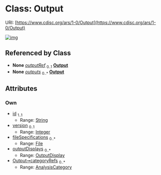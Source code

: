 
# Class: Output




URI: [https://www.cdisc.org/ars/1-0/Output](https://www.cdisc.org/ars/1-0/Output)


[![img](https://yuml.me/diagram/nofunky;dir:TB/class/[OutputDisplay],[AnalysisCategory]<categoryRefs%200..*-%20[Output&#124;id:string;version:integer%20%3F],[OutputDisplay]<outputDisplays%200..*-++[Output],[File]<fileSpecifications%200..*-++[Output],[OrderedListItem]-%20outputRef%200..1>[Output],[ReportingEvent]++-%20outputs%200..*>[Output],[ReportingEvent],[OrderedListItem],[File],[AnalysisCategory])](https://yuml.me/diagram/nofunky;dir:TB/class/[OutputDisplay],[AnalysisCategory]<categoryRefs%200..*-%20[Output&#124;id:string;version:integer%20%3F],[OutputDisplay]<outputDisplays%200..*-++[Output],[File]<fileSpecifications%200..*-++[Output],[OrderedListItem]-%20outputRef%200..1>[Output],[ReportingEvent]++-%20outputs%200..*>[Output],[ReportingEvent],[OrderedListItem],[File],[AnalysisCategory])

## Referenced by Class

 *  **None** *[outputRef](outputRef.md)*  <sub>0..1</sub>  **[Output](Output.md)**
 *  **None** *[outputs](outputs.md)*  <sub>0..\*</sub>  **[Output](Output.md)**

## Attributes


### Own

 * [id](id.md)  <sub>1..1</sub>
     * Range: [String](types/String.md)
 * [version](version.md)  <sub>0..1</sub>
     * Range: [Integer](types/Integer.md)
 * [fileSpecifications](fileSpecifications.md)  <sub>0..\*</sub>
     * Range: [File](File.md)
 * [outputDisplays](outputDisplays.md)  <sub>0..\*</sub>
     * Range: [OutputDisplay](OutputDisplay.md)
 * [Output➞categoryRefs](Output_categoryRefs.md)  <sub>0..\*</sub>
     * Range: [AnalysisCategory](AnalysisCategory.md)
